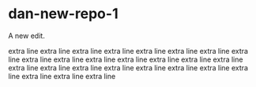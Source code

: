 # dan-new-repo-1

A new edit.

extra line
extra line
extra line
extra line
extra line
extra line
extra line
extra line
extra line
extra line
extra line
extra line
extra line
extra line
extra line
extra line
extra line
extra line
extra line
extra line
extra line
extra line
extra line
extra line
extra line
extra line
